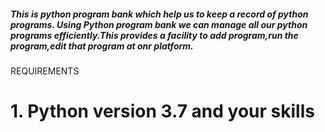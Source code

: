 ##### This is python program bank which help us to keep a record of python programs. Using Python program bank we can manage all our python programs efficiently.This provides a facility to add program,run the program,edit that program at onr platform.

REQUIREMENTS
   
# 1. Python version 3.7 and your skills

